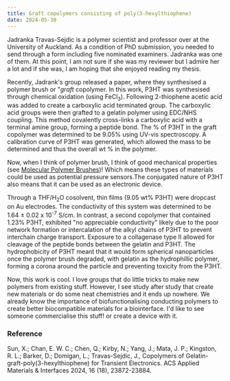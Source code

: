 ```yaml
---
title: Graft copolymers consisting of poly(3-hexylthiophene)
date: 2024-05-30
---
```


Jadranka Travas-Sejdic is a polymer scientist and professor over at the University of Auckland. As a condition of PhD submission, you needed to send through a form including five nominated examiners. Jadranka was one of them. At this point, I am not sure if she was my reviewer but I admire her a lot and if she was, I am hoping that she enjoyed reading my thesis.

Recently, Jadrank's group released a paper, where they synthesised a polymer brush or "*graft* copolymer. In this work, P3HT was synthesised through chemical oxidation (using FeCl<sub>3</sub>). Following 2-thiophene acetic acid was added to create a carboxylic acid terminated group. The carboxylic acid groups were then grafted to a gelatin polymer using EDC/NHS coupling. This method covalently cross-links a carboxylic acid with a terminal amine group, forming a peptide bond. The % of P3HT in the graft copolymer was determined to be 9.05% using UV-vis spectroscopy. A calibration curve of P3HT was generated, which allowed the mass to be determined and thus the overall wt % in the polymer. 

Now, when I think of polymer brush, I think of good mechanical properties (see [Molecular Polymer Brushes](/science/polymer-science/structures/molecular-polymer-brushes))! Which means these types of materials could be used as potential pressure sensors.The conjugated nature of P3HT also means that it can be used as an electronic device.

Through a THF/H<sub>2</sub>O cosolvent, thin films (9.05 wt% P3HT) were dropcast on Au electrodes. The conductivity of this system was determined to be 1.64 ± 0.02 x 10<sup>-7</sup> S/cm. In contrast, a second copolymer that contained 1.23% P3HT, exhibited "no appreciable conductivity" likely due to the poor network formation or intercalation of the alkyl chains of P3HT to prevent interchain charge transport. Exposure to a collagenase type II allowed for cleavage of the peptide bonds between the gelatin and P3HT. The hydrophobicity of P3HT meant that it would form spherical nanoparticles once the polymer brush degraded, with gelatin as the hydrophillic polymer, forming a corona around the particle and preventing toxicity from the P3HT. 

Now, this work is cool. I love groups that do little tricks to make new polymers from existing stuff. However, I see study after study that create new materials or do some neat chemistries and it ends up nowhere. We already know the importance of biofunctionalising conducting polymers to create better biocompatible materials for a biointerface. I'd like to see someone commercialise this stuff! or create a device with it. 

### Reference
Sun, X.;  Chan, E. W. C.;  Chen, Q.;  Kirby, N.;  Yang, J.;  Mata, J. P.;  Kingston, R. L.;  Barker, D.;  Domigan, L.; Travas-Sejdic, J., Copolymers of Gelatin-graft-poly(3-hexylthiophene) for Transient Electronics. ACS Applied Materials & Interfaces 2024, 16 (18), 23872-23884.
